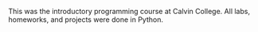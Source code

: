This was the introductory programming course at Calvin College.
All labs, homeworks, and projects were done in Python.
